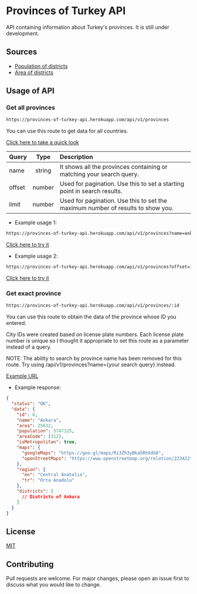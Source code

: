 # Provinces of Turkey API

API containing information about Turkey's provinces. It is still under development.

## Sources

- [Population of districts](https://biruni.tuik.gov.tr/medas)
- [Area of districts](https://web.archive.org/web/20190416051733/https://www.harita.gov.tr/images/urun/il_ilce_alanlari.pdf)

## Usage of API

### Get all provinces

```bash
https://provinces-of-turkey-api.herokuapp.com/api/v1/provinces
```

You can use this route to get data for all countries.

[Click here to take a quick look](https://provinces-of-turkey-api.herokuapp.com/api/v1/provinces)

| Query  |  Type  | Description                                                                     |
| ------ | :----: | :------------------------------------------------------------------------------ |
| name   | string | It shows all the provinces containing or matching your search query.            |
| offset | number | Used for pagination. Use this to set a starting point in search results.        |
| limit  | number | Used for pagination. Use this to set the maximum number of results to show you. |

- Example usage 1:

```bash
https://provinces-of-turkey-api.herokuapp.com/api/v1/provinces?name=ankara
```

[Click here to try it](https://provinces-of-turkey-api.herokuapp.com/api/v1/provinces?name=ankara)

- Example usage 2:

```bash
https://provinces-of-turkey-api.herokuapp.com/api/v1/provinces?offset=10&limit=10
```

[Click here to try it](https://provinces-of-turkey-api.herokuapp.com/api/v1/provinces?offset=10&limit=10)

### Get exact province

```bash
https://provinces-of-turkey-api.herokuapp.com/api/v1/provinces/:id
```

You can use this route to obtain the data of the province whose ID you entered.

City IDs were created based on license plate numbers. Each license plate number is unique so I thought it appropriate to set this route as a parameter instead of a query.

NOTE: The ability to search by province name has been removed for this route. Try using /api/v1/provinces?name={your search query} instead.

[Example URL](https://provinces-of-turkey-api.herokuapp.com/api/v1/provinces/6)

- Example response:

```json
{
  "status": "OK",
  "data": {
    "id": 6,
    "name": "Ankara",
    "area": 25632,
    "population": 5747325,
    "areaCode": [312],
    "isMetropolitan": true,
    "maps": {
      "googleMaps": "https://goo.gl/maps/Ri3Zh3yBka5RhXdG8",
      "openStreetMaps": "https://www.openstreetmap.org/relation/223422"
    },
    "region": {
      "en": "Central Anatolia",
      "tr": "Orta Anadolu"
    },
    "districts": [
      // Districts of Ankara
    ]
  }
}
```

## License

[MIT](https://choosealicense.com/licenses/mit/)

## Contributing

Pull requests are welcome. For major changes, please open an issue first to discuss what you would like to change.
